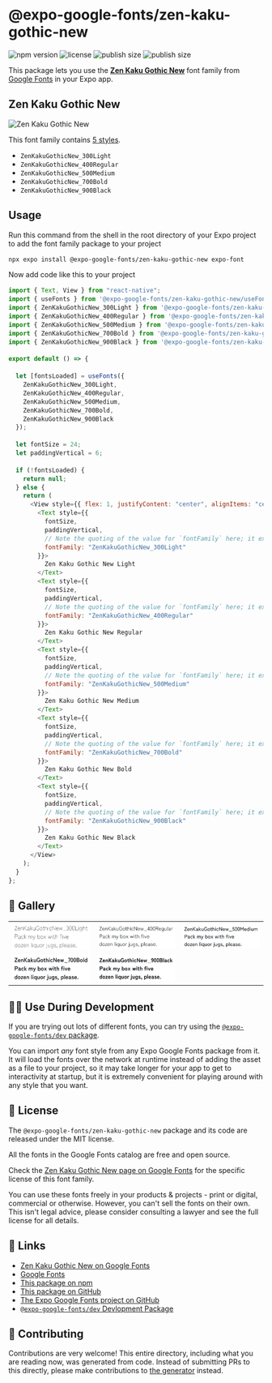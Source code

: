# @expo-google-fonts/zen-kaku-gothic-new

![npm version](https://flat.badgen.net/npm/v/@expo-google-fonts/zen-kaku-gothic-new)
![license](https://flat.badgen.net/github/license/expo/google-fonts)
![publish size](https://flat.badgen.net/packagephobia/install/@expo-google-fonts/zen-kaku-gothic-new)
![publish size](https://flat.badgen.net/packagephobia/publish/@expo-google-fonts/zen-kaku-gothic-new)

This package lets you use the [**Zen Kaku Gothic New**](https://fonts.google.com/specimen/Zen+Kaku+Gothic+New) font family from [Google Fonts](https://fonts.google.com/) in your Expo app.

## Zen Kaku Gothic New

![Zen Kaku Gothic New](./font-family.png)

This font family contains [5 styles](#-gallery).

- `ZenKakuGothicNew_300Light`
- `ZenKakuGothicNew_400Regular`
- `ZenKakuGothicNew_500Medium`
- `ZenKakuGothicNew_700Bold`
- `ZenKakuGothicNew_900Black`

## Usage

Run this command from the shell in the root directory of your Expo project to add the font family package to your project

```sh
npx expo install @expo-google-fonts/zen-kaku-gothic-new expo-font
```

Now add code like this to your project

```js
import { Text, View } from "react-native";
import { useFonts } from '@expo-google-fonts/zen-kaku-gothic-new/useFonts';
import { ZenKakuGothicNew_300Light } from '@expo-google-fonts/zen-kaku-gothic-new/300Light';
import { ZenKakuGothicNew_400Regular } from '@expo-google-fonts/zen-kaku-gothic-new/400Regular';
import { ZenKakuGothicNew_500Medium } from '@expo-google-fonts/zen-kaku-gothic-new/500Medium';
import { ZenKakuGothicNew_700Bold } from '@expo-google-fonts/zen-kaku-gothic-new/700Bold';
import { ZenKakuGothicNew_900Black } from '@expo-google-fonts/zen-kaku-gothic-new/900Black';

export default () => {

  let [fontsLoaded] = useFonts({
    ZenKakuGothicNew_300Light, 
    ZenKakuGothicNew_400Regular, 
    ZenKakuGothicNew_500Medium, 
    ZenKakuGothicNew_700Bold, 
    ZenKakuGothicNew_900Black
  });

  let fontSize = 24;
  let paddingVertical = 6;

  if (!fontsLoaded) {
    return null;
  } else {
    return (
      <View style={{ flex: 1, justifyContent: "center", alignItems: "center" }}>
        <Text style={{
          fontSize,
          paddingVertical,
          // Note the quoting of the value for `fontFamily` here; it expects a string!
          fontFamily: "ZenKakuGothicNew_300Light"
        }}>
          Zen Kaku Gothic New Light
        </Text>
        <Text style={{
          fontSize,
          paddingVertical,
          // Note the quoting of the value for `fontFamily` here; it expects a string!
          fontFamily: "ZenKakuGothicNew_400Regular"
        }}>
          Zen Kaku Gothic New Regular
        </Text>
        <Text style={{
          fontSize,
          paddingVertical,
          // Note the quoting of the value for `fontFamily` here; it expects a string!
          fontFamily: "ZenKakuGothicNew_500Medium"
        }}>
          Zen Kaku Gothic New Medium
        </Text>
        <Text style={{
          fontSize,
          paddingVertical,
          // Note the quoting of the value for `fontFamily` here; it expects a string!
          fontFamily: "ZenKakuGothicNew_700Bold"
        }}>
          Zen Kaku Gothic New Bold
        </Text>
        <Text style={{
          fontSize,
          paddingVertical,
          // Note the quoting of the value for `fontFamily` here; it expects a string!
          fontFamily: "ZenKakuGothicNew_900Black"
        }}>
          Zen Kaku Gothic New Black
        </Text>
      </View>
    );
  }
};
```

## 🔡 Gallery


||||
|-|-|-|
|![ZenKakuGothicNew_300Light](./300Light/ZenKakuGothicNew_300Light.ttf.png)|![ZenKakuGothicNew_400Regular](./400Regular/ZenKakuGothicNew_400Regular.ttf.png)|![ZenKakuGothicNew_500Medium](./500Medium/ZenKakuGothicNew_500Medium.ttf.png)||
|![ZenKakuGothicNew_700Bold](./700Bold/ZenKakuGothicNew_700Bold.ttf.png)|![ZenKakuGothicNew_900Black](./900Black/ZenKakuGothicNew_900Black.ttf.png)|||


## 👩‍💻 Use During Development

If you are trying out lots of different fonts, you can try using the [`@expo-google-fonts/dev` package](https://github.com/expo/google-fonts/tree/master/font-packages/dev#readme).

You can import _any_ font style from any Expo Google Fonts package from it. It will load the fonts over the network at runtime instead of adding the asset as a file to your project, so it may take longer for your app to get to interactivity at startup, but it is extremely convenient for playing around with any style that you want.


## 📖 License

The `@expo-google-fonts/zen-kaku-gothic-new` package and its code are released under the MIT license.

All the fonts in the Google Fonts catalog are free and open source.

Check the [Zen Kaku Gothic New page on Google Fonts](https://fonts.google.com/specimen/Zen+Kaku+Gothic+New) for the specific license of this font family.

You can use these fonts freely in your products & projects - print or digital, commercial or otherwise. However, you can't sell the fonts on their own. This isn't legal advice, please consider consulting a lawyer and see the full license for all details.

## 🔗 Links

- [Zen Kaku Gothic New on Google Fonts](https://fonts.google.com/specimen/Zen+Kaku+Gothic+New)
- [Google Fonts](https://fonts.google.com/)
- [This package on npm](https://www.npmjs.com/package/@expo-google-fonts/zen-kaku-gothic-new)
- [This package on GitHub](https://github.com/expo/google-fonts/tree/master/font-packages/zen-kaku-gothic-new)
- [The Expo Google Fonts project on GitHub](https://github.com/expo/google-fonts)
- [`@expo-google-fonts/dev` Devlopment Package](https://github.com/expo/google-fonts/tree/master/font-packages/dev)

## 🤝 Contributing

Contributions are very welcome! This entire directory, including what you are reading now, was generated from code. Instead of submitting PRs to this directly, please make contributions to [the generator](https://github.com/expo/google-fonts/tree/master/packages/generator) instead.
